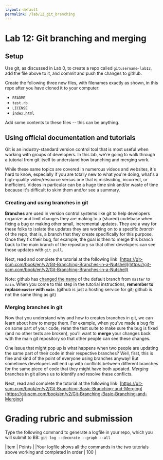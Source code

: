 ```yaml
---
layout: default
permalink: /lab/12_git_branching
---
```


# Lab 12: Git branching and merging

## Setup

Use git, as discussed in Lab 0, to create a repo called `gitusername-lab12`, add the file above to it, and commit and push the changes to github. 

Create the following three new files, with filenames exactly as shown, in this repo after you have cloned it to your computer:

* `README` 
* `test.rb` 
* `LICENSE`
* `index.html`

Add some contents to these files -- this can be anything.

## Using official documentation and tutorials

Git is an industry-standard version control tool that is most useful when working with groups of developers. In this lab, we're going to walk through a tutorial from git itself to understand how branching and merging work.

While these same topics are covered in numerous videos and websites, it's hard to know, especially if you are totally new to what you're doing, what's a high-quality video/resource versus one that is misleading, incorrect, or inefficient. Videos in particular can be a huge time sink and/or waste of time because it's difficult to skim them and/or see a summary.

### Creating and using branches in git

**Branches** are used in version control systems like git to help developers organize and limit changes they are making to a (shared) codebase when fixing a bug or making other small, incremental updates. They are a way for these folks to isolate the updates they are working on to a specific *branch* of the repo, that is, a branch that they create specifically for this purpose. Once they fix their bug, for example, the goal is then to merge this branch back to the main branch of the repository so that other developers can see those updates with `git pull`.

Next, read and complete the tutorial at the following link: [https://git-scm.com/book/en/v2/Git-Branching-Branches-in-a-Nutshell](https://git-scm.com/book/en/v2/Git-Branching-Branches-in-a-Nutshell)

Note: github has [changed the name](https://github.com/github/renaming) of the default branch from `master` to `main`. When you come to this step in the tutorial instructions, **remember to replace `master` with `main`**. (github is just a hosting service for git; github is not the same thing as git)

### Merging branches in git

Now that you understand why and how to creates branches in git, we can learn about how to merge them. For example, when you've made a bug fix on some part of your code, reran the test suite to make sure the bug is fixed (and no other tests are broken), you'll want to **merge** your changes back with the main git repository so that other people can see these changes.

One issue that might pop up is what happens when two people are updating the same part of their code in their respective branches? Well, first, this is fine and kind of the point of everyone using branches anyway! But sometimes developers will end up with conflicts between different branches for the same piece of code that they might have both updated. *Merging* branches in git allows us to identify and resolve these conflicts.

Next, read and complete the tutorial at the following link: [https://git-scm.com/book/en/v2/Git-Branching-Basic-Branching-and-Merging](https://git-scm.com/book/en/v2/Git-Branching-Basic-Branching-and-Merging)


# Grading rubric and submission

Type the following command to generate a logfile in your repo, which you will submit to BB:
`git log --decorate --graph --all`


|Item | Points |
|Your logfile shows all the commands in the two tutorials above working and completed in order | 100 |


